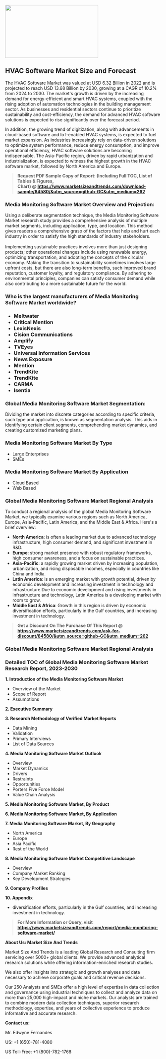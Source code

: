 <p><img class="alignnone size-medium wp-image-20088" src="https://ffe5etoiles.com/wp-content/uploads/2024/12/MST1-300x171.png" alt="" width="300" height="171" /></p><h2>HVAC Software Market Size and Forecast</h2><p>The HVAC Software Market was valued at USD 6.32 Billion in 2022 and is projected to reach USD 13.68 Billion by 2030, growing at a CAGR of 10.2% from 2024 to 2030. The market's growth is driven by the increasing demand for energy-efficient and smart HVAC systems, coupled with the rising adoption of automation technologies in the building management sector. As businesses and residential sectors continue to prioritize sustainability and cost-efficiency, the demand for advanced HVAC software solutions is expected to rise significantly over the forecast period.</p><p>In addition, the growing trend of digitization, along with advancements in cloud-based software and IoT-enabled HVAC systems, is expected to fuel market expansion. As industries increasingly rely on data-driven solutions to optimize system performance, reduce energy consumption, and improve operational efficiency, HVAC software solutions are becoming indispensable. The Asia-Pacific region, driven by rapid urbanization and industrialization, is expected to witness the highest growth in the HVAC software market, followed by North America and Europe.</p></p><blockquote id="" class=""><strong>Request PDF Sample Copy of Report: (Including Full TOC, List of Tables &amp; Figures, Chart)&nbsp;@&nbsp;<strong><a href="https://www.marketsizeandtrends.com/download-sample/84580/&utm_source=github-GC&utm_medium=262" target="_blank">https://www.marketsizeandtrends.com/download-sample/84580/&utm_source=github-GC&utm_medium=262</a></strong></strong></blockquote><h3 id="" class="">Media Monitoring Software Market&nbsp;Overview and Projection:</h3><p id="" class="">Using a deliberate segmentation technique, the Media Monitoring Software Market research study provides a comprehensive analysis of multiple market segments, including application, type, and location. This method gives readers a comprehensive grasp of the factors that help and hurt each industry in order to satisfy the high standards of industry stakeholders. <br /> <br />Implementing sustainable practices involves more than just designing products; other operational changes include using renewable energy, optimizing transportation, and adopting the concepts of the circular economy. Making the transition to sustainability sometimes involves large upfront costs, but there are also long-term benefits, such improved brand reputation, customer loyalty, and regulatory compliance. By adhering to environmental principles, companies can satisfy consumer demand while also contributing to a more sustainable future for the world.</p><h3 id="" class="">Who is the largest manufacturers of&nbsp;Media Monitoring Software Market worldwide?</h3><h3 class=""><p><ul><li>Meltwater </li><li> Critical Mention </li><li> LexisNexis </li><li> Cision Communications </li><li> Amplify </li><li> TVEyes </li><li> Universal Information Services </li><li> News Exposure </li><li> Mention </li><li> TrendKite </li><li> TrendKite </li><li> CARMA </li><li> Isentia</li></ul></p></h3><h3 id="" class="">Global&nbsp;Media Monitoring Software Market Segmentation:</h3><p id="" class="">Dividing the market into discrete categories according to specific criteria, such type and application, is known as segmentation analysis. This aids in identifying certain client segments, comprehending market dynamics, and creating customized marketing plans.</p><h3 id="" class="">Media Monitoring Software Market&nbsp;By Type</h3><p><p><ul><li>Large Enterprises </li><li> SMEs</p></li></ul></p></p><h3 id="" class="">Media Monitoring Software Market&nbsp;By Application</h3><p class=""><p><ul><li>Cloud Based </li><li> Web Based</li></ul></p></p><h3 id="" class="">Global Media Monitoring Software Market Regional Analysis</h3><p id="" class="">To conduct a regional analysis of the global Media Monitoring Software Market, we typically examine various regions such as North America, Europe, Asia-Pacific, Latin America, and the Middle East &amp; Africa. Here's a brief overview:</p><ul><li><strong>North America</strong>: is often a leading market due to advanced technology infrastructure, high consumer demand, and significant investment in R&amp;D.</li><li><strong>Europe</strong>: strong market presence with robust regulatory frameworks, high consumer awareness, and a focus on sustainable practices.</li><li><strong>Asia-Pacific</strong>: a rapidly growing market driven by increasing population, urbanization, and rising disposable incomes, especially in countries like China and India.</li><li><strong>Latin America</strong>: is an emerging market with growth potential, driven by economic development and increasing investment in technology and infrastructure.Due to economic development and rising investments in infrastructure and technology, Latin America is a developing market with room to grow.</li><li><strong>Middle East &amp; Africa</strong>: Growth in this region is driven by economic diversification efforts, particularly in the Gulf countries, and increasing investment in technology.</li></ul><blockquote id="" class=""><strong>Get a Discount On The Purchase Of This Report @ <strong><a href="https://www.marketsizeandtrends.com/ask-for-discount/84580/&utm_source=github-GC&utm_medium=262" target="_blank">https://www.marketsizeandtrends.com/ask-for-discount/84580/&utm_source=github-GC&utm_medium=262</a></strong></strong></blockquote><h3 id="" class="">Global Media Monitoring Software Market Regional Analysis</h3><h3 id="" class="">Detailed TOC of Global Media Monitoring Software Market Research Report, 2023-2030</h3><p id="" class=""><strong>1. Introduction of the Media Monitoring Software Market</strong></p><ul><li>Overview of the Market</li><li>Scope of Report</li><li>Assumptions</li></ul><p id="" class=""><strong>2. Executive Summary</strong></p><p id="" class=""><strong>3. Research Methodology of Verified Market Reports</strong></p><ul><li>Data Mining</li><li>Validation</li><li>Primary Interviews</li><li>List of Data Sources</li></ul><p id="" class=""><strong>4. Media Monitoring Software Market Outlook</strong></p><ul><li>Overview</li><li>Market Dynamics</li><li>Drivers</li><li>Restraints</li><li>Opportunities</li><li>Porters Five Force Model</li><li>Value Chain Analysis</li></ul><p id="" class=""><strong>5. Media Monitoring Software Market, By Product</strong></p><p id="" class=""><strong>6. Media Monitoring Software Market, By Application</strong></p><p id="" class=""><strong>7. Media Monitoring Software Market, By Geography</strong></p><ul><li>North America</li><li>Europe</li><li>Asia Pacific</li><li>Rest of the World</li></ul><p id="" class=""><strong>8. Media Monitoring Software Market Competitive Landscape</strong></p><ul><li>Overview</li><li>Company Market Ranking</li><li>Key Development Strategies</li></ul><p id="" class=""><strong>9. Company Profiles</strong></p><p id="" class=""><strong>10. Appendix</strong></p><ul><li>diversification efforts, particularly in the Gulf countries, and increasing investment in technology.</li></ul><blockquote id="" class=""><strong>For More Information or Query, visit <strong><strong><a href="https://www.marketsizeandtrends.com/report/media-monitoring-software-market/" target="_blank">https://www.marketsizeandtrends.com/report/media-monitoring-software-market/</a></strong></strong></strong></blockquote><p id="" class=""><strong>About Us: Market Size And Trends</strong></p><p id="" class="">Market Size And Trends is a leading Global Research and Consulting firm servicing over 5000+ global clients. We provide advanced analytical research solutions while offering information-enriched research studies.</p><p id="" class="">We also offer insights into strategic and growth analyses and data necessary to achieve corporate goals and critical revenue decisions.</p><p id="" class="">Our 250 Analysts and SMEs offer a high level of expertise in data collection and governance using industrial techniques to collect and analyze data on more than 25,000 high-impact and niche markets. Our analysts are trained to combine modern data collection techniques, superior research methodology, expertise, and years of collective experience to produce informative and accurate research.</p><p id="" class=""><strong>Contact us:</strong></p><p id="" class="">Mr. Edwyne Fernandes</p><p id="" class="">US: +1 (650)-781-4080</p><p id="" class="">US Toll-Free: +1 (800)-782-1768</p>
